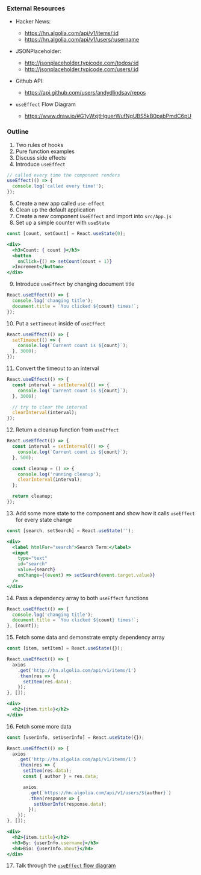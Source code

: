 ### External Resources

* Hacker News: 
  * https://hn.algolia.com/api/v1/items/:id
  * https://hn.algolia.com/api/v1/users/:username

* JSONPlaceholder:
  * http://jsonplaceholder.typicode.com/todos/:id
  * http://jsonplaceholder.typicode.com/users/:id

* Github API:
  * https://api.github.com/users/andydlindsay/repos

* `useEffect` Flow Diagram
  * https://www.draw.io/#G1yWxjtHguerWufNgUBS5kB0pabPmdC6pU

### Outline

1. Two rules of hooks
2. Pure function examples
3. Discuss side effects
4. Introduce `useEffect`

```js
// called every time the component renders
useEffect(() => {
  console.log('called every time!');
});
```

5. Create a new app called `use-effect`
6. Clean up the default application
7. Create a new component `UseEffect` and import into `src/App.js`
8. Set up a simple counter with `useState`

```jsx
const [count, setCount] = React.useState(0);

<div>
  <h3>Count: { count }</h3>
  <button
    onClick={() => setCount(count + 1)}
  >Increment</button>
</div>
```

9. Introduce `useEffect` by changing document title

```jsx
React.useEffect(() => {
  console.log('changing title');
  document.title = `You clicked ${count} times!`;
});
```

10. Put a `setTimeout` inside of `useEffect`

```jsx
React.useEffect(() => {
  setTimeout(() => {
    console.log(`Current count is ${count}`);
  }, 3000);
});
```

11. Convert the timeout to an interval

```jsx
React.useEffect(() => {
  const interval = setInterval(() => {
    console.log(`Current count is ${count}`);
  }, 3000);

  // try to clear the interval
  clearInterval(interval);
});
```

12. Return a cleanup function from `useEffect`

```jsx
React.useEffect(() => {
  const interval = setInterval(() => {
    console.log(`Current count is ${count}`);
  }, 500);

  const cleanup = () => {
    console.log('running cleanup');
    clearInterval(interval);
  };

  return cleanup;
});
```

13. Add some more state to the component and show how it calls `useEffect` for every state change

```jsx
const [search, setSearch] = React.useState('');

<div>
  <label htmlFor="search">Search Term:</label>
  <input 
    type="text" 
    id="search" 
    value={search} 
    onChange={(event) => setSearch(event.target.value)}
  />
</div>
```

14. Pass a dependency array to both `useEffect` functions

```jsx
React.useEffect(() => {
  console.log('changing title');
  document.title = `You clicked ${count} times!`;
}, [count]);
```

15. Fetch some data and demonstrate empty dependency array

```jsx
const [item, setItem] = React.useState({});

React.useEffect(() => {
  axios
    .get('http://hn.algolia.com/api/v1/items/1')
    .then(res => {
      setItem(res.data);
    });
}, []);

<div>
  <h2>{item.title}</h2>
</div>
```

16. Fetch some more data

```jsx
const [userInfo, setUserInfo] = React.useState({});

React.useEffect(() => {
  axios
    .get('http://hn.algolia.com/api/v1/items/1')
    .then(res => {
      setItem(res.data);
      const { author } = res.data;

      axios
        .get(`https://hn.algolia.com/api/v1/users/${author}`)
        .then(response => {
          setUserInfo(response.data);
        });
    });
}, []);

<div>
  <h2>{item.title}</h2>
  <h3>By: {userInfo.username}</h3>
  <h4>Bio: {userInfo.about}</h4>
</div>
```

17. Talk through the [`useEffect` flow diagram](https://www.draw.io/#G1yWxjtHguerWufNgUBS5kB0pabPmdC6pU)
